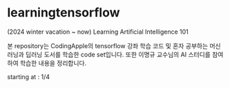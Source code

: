 # learningtensorflow
(2024 winter vacation ~ now) Learning Artificial Intelligence 101

본 repository는 CodingApple의 tensorflow 강좌 학습 코드 및 혼자 공부하는 머신러닝과 딥러닝 도서를 학습한 code set입니다.
또한 이명규 교수님의 AI 스터디를 참여하여 학습한 내용을 정리합니다.   

starting at : 1/4   

